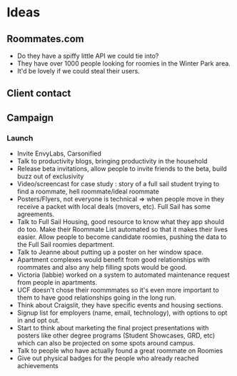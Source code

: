 # Ideas

## Roommates.com
* Do they have a spiffy little API we could tie into?
* They have over 1000 people looking for roomies in the Winter Park area.
* It'd be lovely if we could steal their users.

## Client contact

## Campaign
### Launch
* Invite EnvyLabs, Carsonified
* Talk to productivity blogs, bringing productivity in the household
* Release beta invitations, allow people to invite friends to the beta,
  build buzz out of exclusivity
* Video/screencast for case study : story of a full sail student trying
  to find a roommate, hell roommate/ideal roommate
* Posters/Flyers, not everyone is technical => when people move in they
  receive a packet with local deals (movers, etc). Full Sail has some
agreements.
* Talk to Full Sail Housing, good resource to know what they app should
  do too. Make their Roommate List automated so that it makes their
lives easier. Allow people to become candidate roomies, pushing the data
to the Full Sail roomies department.
* Talk to Jeanne about putting up a poster on her window space.
* Apartment complexes would benefit from good relationships with
  roommates and also any help filling spots would be good.
* Victoria (labbie) worked on a system to automated maintenance request
  from people in apartments.
* UCF doesn't chose their roommmates so it's even more important to them
  to have good relationships going in the long run.
* Think about Craigslit, they have specific events and housing sections.
* Signup list for employers (name, email, technology), with options to
  opt in and opt out. 
* Start to think about marketing the final project presentations with
 posters like other degree programs (Student Showcases, GRD, etc) which
can also be projected on some spots around campus.
* Talk to people who have actually found a great roommate on Roomies
* Give out physical badges for the people who already reached
  achievements
